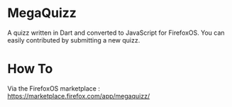 MegaQuizz
=========

A quizz written in Dart and converted to JavaScript for FirefoxOS.
You can easily contributed by submitting a new quizz.

How To
=====

Via the FirefoxOS marketplace : https://marketplace.firefox.com/app/megaquizz/
